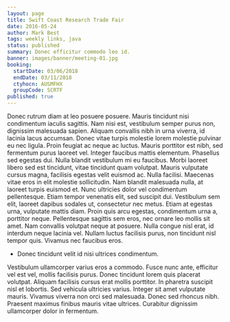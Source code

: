 ```yaml
---
layout: page
title: Swift Coast Research Trade Fair
date: 2016-05-24
author: Mark Best
tags: weekly links, java
status: published
summary: Donec efficitur commodo leo id.
banner: images/banner/meeting-01.jpg
booking:
  startDate: 03/06/2018
  endDate: 03/11/2018
  ctyhocn: AUSMFHX
  groupCode: SCRTF
published: true
---
```

Donec rutrum diam at leo posuere posuere. Mauris tincidunt nisi condimentum iaculis sagittis. Nam nisi est, vestibulum semper purus non, dignissim malesuada sapien. Aliquam convallis nibh in urna viverra, id lacinia lacus accumsan. Donec vitae turpis molestie lorem molestie pulvinar eu nec ligula. Proin feugiat ac neque ac luctus. Mauris porttitor est nibh, sed fermentum purus laoreet vel. Integer faucibus mattis elementum. Phasellus sed egestas dui.
Nulla blandit vestibulum mi eu faucibus. Morbi laoreet libero sed est tincidunt, vitae tincidunt quam volutpat. Mauris vulputate cursus magna, facilisis egestas velit euismod ac. Nulla facilisi. Maecenas vitae eros in elit molestie sollicitudin. Nam blandit malesuada nulla, at laoreet turpis euismod et. Nunc ultricies dolor vel condimentum pellentesque. Etiam tempor venenatis elit, sed suscipit dui. Vestibulum sem elit, laoreet dapibus sodales ut, consectetur nec metus. Etiam at egestas urna, vulputate mattis diam. Proin quis arcu egestas, condimentum urna a, porttitor neque. Pellentesque sagittis sem eros, nec ornare leo mollis sit amet. Nam convallis volutpat neque at posuere. Nulla congue nisl erat, id interdum neque lacinia vel. Nullam luctus facilisis purus, non tincidunt nisl tempor quis. Vivamus nec faucibus eros.

* Donec tincidunt velit id nisi ultrices condimentum.

Vestibulum ullamcorper varius eros a commodo. Fusce nunc ante, efficitur vel est vel, mollis facilisis purus. Donec tincidunt lorem quis placerat volutpat. Aliquam facilisis cursus erat mollis porttitor. In pharetra suscipit nisl et lobortis. Sed vehicula ultricies varius. Integer sit amet vulputate mauris. Vivamus viverra non orci sed malesuada. Donec sed rhoncus nibh. Praesent maximus finibus mauris vitae ultrices. Curabitur dignissim ullamcorper dolor in fermentum.
